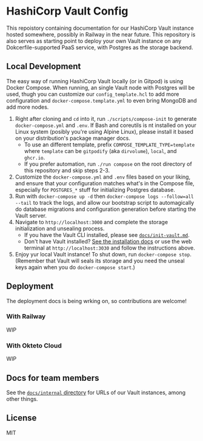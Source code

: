 # HashiCorp Vault Config

This repoistory containing documentation for our HashiCorp Vault instance hosted somewhere, possibly in Railway in the near future. This repository is also serves as starting point to deploy your own Vault instance on any Dokcerfile-supported PaaS service, with Postgres as the storage backend.

## Local Development

The easy way of running HashiCorp Vault locally (or in Gitpod) is using Docker Compose. When running, an single Vault node with Postgres will be used, thugh you can customize our `config_template.hcl` to add more configuration and `docker-compose.template.yml` to even bring MongoDB and add more nodes.

1. Right after cloning and `cd` into it, run `./scripts/compose-init` to generate `docker-compose.yml` and `.env`. If Bash and coreutils is nt installed on your Linux system (posibly you're using Alpine Linux), please install it based on your distribution's package manager docs.
    * To use an different template, prefix `COMPOSE_TEMPLATE_TYPE=template` where `template` can be `gitpodify` (aka `dirvolume`), `local`, and `ghcr.io`.
    * If you prefer automation, run `./run compose` on the root directory of this repository and skip steps 2-3.
2. Customize the `docker-compose.yml` and `.env` files based on your liking, and ensure that your configuration matches what's in the Compose file, especially for `POSTGRES_*` stuff for initializing Postgres database.
3. Run with `docker-compose up -d` then `docker-compose logs --follow=all --tail` to track the logs, and allow our bootstrap script to automagically do database migrations and configuration generation before starting the Vault server.
4. Navigate to `http://localhost:3000` and complete the storage initialization and unsealing process.
   * If you have the Vault CLI installed, please see [`docs/init-vault.md`](docs/init-vault.md).
   * Don't have Vault installed? [See the installation docs](https://www.vaultproject.io/docs/install) or use the web terminal at `http://localhost:3030` and follow the instructions above.
5. Enjoy yur local Vault instance! To shut down, run `docker-compose stop`. (Remember that Vault will seals its storage and you need the unseal keys again when you do `docker-compose start`.)

## Deployment

The deployment docs is being wrking on, so contributions are welcome!

### With Railway

WIP

### With Okteto Cloud

WIP

## Docs for team members

See the [`docs/internal` directory](docs/internal) for URLs of our Vault instances, among other things.

## License

MIT
